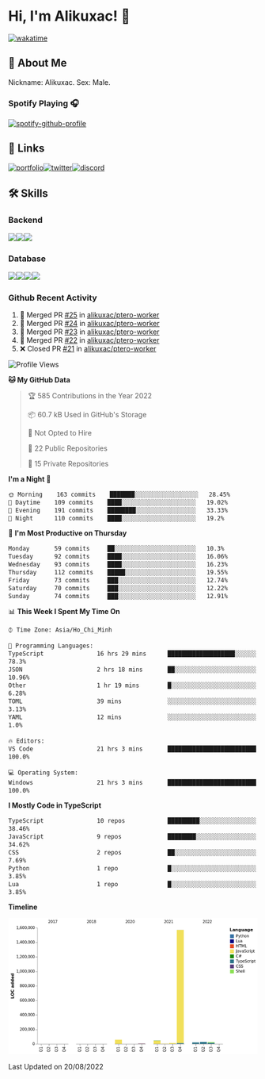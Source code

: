 # Hi, I'm Alikuxac! 👋
[![wakatime](https://wakatime.com/badge/user/f351a39f-05c3-4440-84c7-6444ba23d95e.svg)](https://wakatime.com/@alikuxac)
## 🚀 About Me
Nickname: Alikuxac.
Sex: Male.

### Spotify Playing 🎧
[![spotify-github-profile](https://spotify-github-profile.vercel.app/api/view?uid=1ug46od67cxvdqjx4zr7l33i4&cover_image=true&theme=natemoo-re&bar_color=53b14f&bar_color_cover=false)](https://open.spotify.com/user/1ug46od67cxvdqjx4zr7l33i4)

## 🔗 Links
[![portfolio][portfolio-badge]][website-link][![twitter][twitter-badge]][twitter-link][![discord][discord-badge]][discord-link]

## 🛠 Skills
<!---### Frontend--->

### Backend
[![](https://img.shields.io/badge/C%23-239120?style=for-the-badge&logo=c-sharp&logoColor=white)]()[![](https://img.shields.io/badge/JavaScript-F7DF1E?style=for-the-badge&logo=javascript&logoColor=black)]()[![](https://img.shields.io/badge/TypeScript-007ACC?style=for-the-badge&logo=typescript&logoColor=white)]()
### Database
[![](https://img.shields.io/badge/MySQL-00000F?style=for-the-badge&logo=mysql&logoColor=white)]()[![](https://img.shields.io/badge/MongoDB-4EA94B?style=for-the-badge&logo=mongodb&logoColor=white)]()[![](https://img.shields.io/badge/PostgreSQL-316192?style=for-the-badge&logo=postgresql&logoColor=white)]()[![](https://img.shields.io/badge/Redis-D82C20?style=for-the-badge&logo=RedislogoColor=white)]()
<!---### Tools--->

<!---### Framework--->

### Github Recent Activity
<!--START_SECTION:activity-->
1. 🎉 Merged PR [#25](https://github.com/alikuxac/ptero-worker/pull/25) in [alikuxac/ptero-worker](https://github.com/alikuxac/ptero-worker)
2. 🎉 Merged PR [#24](https://github.com/alikuxac/ptero-worker/pull/24) in [alikuxac/ptero-worker](https://github.com/alikuxac/ptero-worker)
3. 🎉 Merged PR [#23](https://github.com/alikuxac/ptero-worker/pull/23) in [alikuxac/ptero-worker](https://github.com/alikuxac/ptero-worker)
4. 🎉 Merged PR [#22](https://github.com/alikuxac/ptero-worker/pull/22) in [alikuxac/ptero-worker](https://github.com/alikuxac/ptero-worker)
5. ❌ Closed PR [#21](https://github.com/alikuxac/ptero-worker/pull/21) in [alikuxac/ptero-worker](https://github.com/alikuxac/ptero-worker)
<!--END_SECTION:activity-->

<!--START_SECTION:waka-->
![Profile Views](http://img.shields.io/badge/Profile%20Views-2-blue)

**🐱 My GitHub Data** 

> 🏆 585 Contributions in the Year 2022
 > 
> 📦 60.7 kB Used in GitHub's Storage 
 > 
> 🚫 Not Opted to Hire
 > 
> 📜 22 Public Repositories 
 > 
> 🔑 15 Private Repositories  
 > 
**I'm a Night 🦉** 

```text
🌞 Morning    163 commits    ███████░░░░░░░░░░░░░░░░░░   28.45% 
🌆 Daytime    109 commits    ████░░░░░░░░░░░░░░░░░░░░░   19.02% 
🌃 Evening    191 commits    ████████░░░░░░░░░░░░░░░░░   33.33% 
🌙 Night      110 commits    ████░░░░░░░░░░░░░░░░░░░░░   19.2%

```
📅 **I'm Most Productive on Thursday** 

```text
Monday       59 commits     ██░░░░░░░░░░░░░░░░░░░░░░░   10.3% 
Tuesday      92 commits     ████░░░░░░░░░░░░░░░░░░░░░   16.06% 
Wednesday    93 commits     ████░░░░░░░░░░░░░░░░░░░░░   16.23% 
Thursday     112 commits    █████░░░░░░░░░░░░░░░░░░░░   19.55% 
Friday       73 commits     ███░░░░░░░░░░░░░░░░░░░░░░   12.74% 
Saturday     70 commits     ███░░░░░░░░░░░░░░░░░░░░░░   12.22% 
Sunday       74 commits     ███░░░░░░░░░░░░░░░░░░░░░░   12.91%

```


📊 **This Week I Spent My Time On** 

```text
⌚︎ Time Zone: Asia/Ho_Chi_Minh

💬 Programming Languages: 
TypeScript               16 hrs 29 mins      ███████████████████░░░░░░   78.3% 
JSON                     2 hrs 18 mins       ██░░░░░░░░░░░░░░░░░░░░░░░   10.96% 
Other                    1 hr 19 mins        █░░░░░░░░░░░░░░░░░░░░░░░░   6.28% 
TOML                     39 mins             ░░░░░░░░░░░░░░░░░░░░░░░░░   3.13% 
YAML                     12 mins             ░░░░░░░░░░░░░░░░░░░░░░░░░   1.0%

🔥 Editors: 
VS Code                  21 hrs 3 mins       █████████████████████████   100.0%

💻 Operating System: 
Windows                  21 hrs 3 mins       █████████████████████████   100.0%

```

**I Mostly Code in TypeScript** 

```text
TypeScript               10 repos            █████████░░░░░░░░░░░░░░░░   38.46% 
JavaScript               9 repos             ████████░░░░░░░░░░░░░░░░░   34.62% 
CSS                      2 repos             ██░░░░░░░░░░░░░░░░░░░░░░░   7.69% 
Python                   1 repo              █░░░░░░░░░░░░░░░░░░░░░░░░   3.85% 
Lua                      1 repo              █░░░░░░░░░░░░░░░░░░░░░░░░   3.85%

```


**Timeline**

![Chart not found](https://raw.githubusercontent.com/alikuxac/alikuxac/master/charts/bar_graph.png) 


 Last Updated on 20/08/2022
<!--END_SECTION:waka-->

<!--- Link definition --->
[website-link]: https://alikuxac.xyz/
[twitter-link]: https://twitter.com/alikuxac
[discord-link]: https://discord.gg/8yfv46W
[kofi-link]: https://ko-fi.com/alikuxac
[Facebook]: https://www.facebook.com/anikuxac

[Instagram]: https://www.instagram.com/alikuxac/

<!--- Badgee Imag --->
[portfolio-badge]: https://img.shields.io/badge/my_portfolio-000?style=for-the-badge&logo=ko-fi&logoColor=white
[twitter-badge]: https://img.shields.io/badge/twitter-1DA1F2?style=for-the-badge&logo=twitter&logoColor=white
[discord-badge]: https://img.shields.io/badge/Discord-7289DA?style=for-the-badge&logo=discord&logoColor=white
